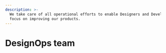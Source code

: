```yaml
---
description: >-
  We take care of all operational efforts to enable Designers and Developers to
  focus on improving our products.
---
```


# DesignOps team

